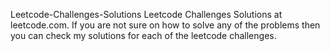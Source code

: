 Leetcode-Challenges-Solutions
Leetcode Challenges Solutions at leetcode.com. If you are not sure on how to solve any of the problems then you can check my solutions for each of the leetcode challenges.
